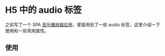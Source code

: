 # H5 中的 audio 标签



之前写了一个 SPA [音乐播放器应用](https://elgara.gitee.io/demo/vv/#/)，里面用到了一些 audio 标签，这里介绍一下使用和一些常用属性。



## 使用

